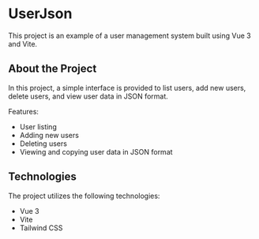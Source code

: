 # UserJson

This project is an example of a user management system built using Vue 3 and Vite.

## About the Project

In this project, a simple interface is provided to list users, add new users, delete users, and view user data in JSON format.

Features:

- User listing
- Adding new users
- Deleting users
- Viewing and copying user data in JSON format

## Technologies

The project utilizes the following technologies:

- Vue 3
- Vite
- Tailwind CSS
